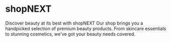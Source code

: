 # shopNEXT
Discover beauty at its best with shopNEXT Our shop brings you a handpicked selection of premium beauty products. From skincare essentials to stunning cosmetics, we've got your beauty needs covered.
